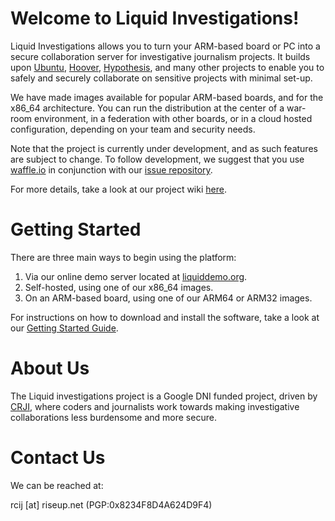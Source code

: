 # Welcome to Liquid Investigations!

Liquid Investigations allows you to turn your ARM-based board or PC into a secure collaboration server for investigative journalism projects. It builds upon [Ubuntu](https://www.ubuntu.com/), [Hoover](https://github.com/hoover/search), [Hypothesis](https://web.hypothes.is/), and many other projects to enable you to safely and securely collaborate on sensitive projects with minimal set-up.

We have made images available for popular ARM-based boards, and for the x86_64 architecture. You can run the distribution at the center of a war-room environment, in a federation with other boards, or in a cloud hosted configuration, depending on your team and security needs.

Note that the project is currently under development, and as such features are subject to change. To follow development, we suggest that you use [waffle.io](https://waffle.io) in conjunction with our [issue repository](https://waffle.io/liquidinvestigations/liquidinvestigations).

For more details, take a look at our project wiki [here](https://github.com/liquidinvestigations/liquidinvestigations/wiki).

# Getting Started

There are three main ways to begin using the platform:

1. Via our online demo server located at [liquiddemo.org](https://liquiddemo.org).
2. Self-hosted, using one of our x86_64 images.
3. On an ARM-based board, using one of our ARM64 or ARM32 images.

For instructions on how to download and install the software, take a look at our [Getting Started Guide](https://github.com/liquidinvestigations/liquidinvestigations/wiki/Getting-Started).

# About Us

The Liquid investigations project is a Google DNI funded project, driven by [CRJI](http://crji.theblacksea.eu/), where coders and journalists work towards making investigative collaborations less burdensome and more secure.

# Contact Us

We can be reached at:   

rcij [at] riseup.net
(PGP:0x8234F8D4A624D9F4)

